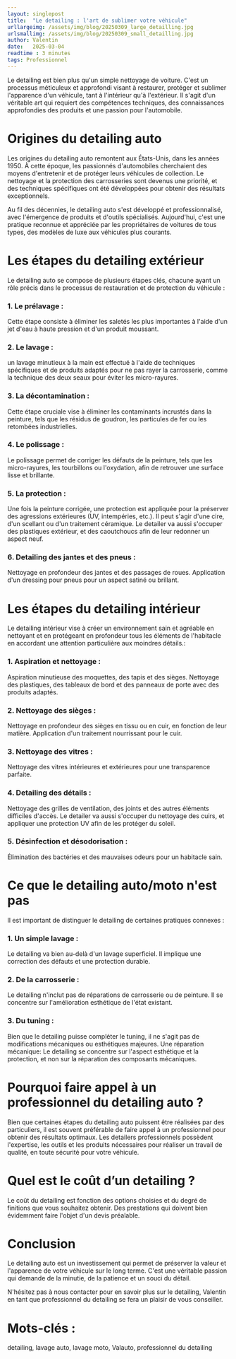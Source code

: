 ```yaml
---
layout: singlepost
title:  "Le detailing : l'art de sublimer votre véhicule"
urllargeimg: /assets/img/blog/20250309_large_detailling.jpg
urlsmallimg: /assets/img/blog/20250309_small_detailling.jpg
author: Valentin
date:   2025-03-04
readtime : 3 minutes
tags: Professionnel  
---
```

Le detailing est bien plus qu'un simple nettoyage de voiture. C'est un processus méticuleux et approfondi visant à restaurer, protéger et sublimer l'apparence d'un véhicule, tant à l'intérieur qu'à l'extérieur. Il s'agit d'un véritable art qui requiert des compétences techniques, des connaissances approfondies des produits et une passion pour l'automobile.

# Origines du detailing auto
Les origines du detailing auto remontent aux États-Unis, dans les années 1950. À cette époque, les passionnés d'automobiles cherchaient des moyens d'entretenir et de protéger leurs véhicules de collection. Le nettoyage et la protection des carrosseries sont devenus une priorité, et des techniques spécifiques ont été développées pour obtenir des résultats exceptionnels.

Au fil des décennies, le detailing auto s'est développé et professionnalisé, avec l'émergence de produits et d'outils spécialisés. Aujourd'hui, c'est une pratique reconnue et appréciée par les propriétaires de voitures de tous types, des modèles de luxe aux véhicules plus courants.

# Les étapes du detailing extérieur
Le detailing auto se compose de plusieurs étapes clés, chacune ayant un rôle précis dans le processus de restauration et de protection du véhicule :

### 1. Le prélavage :
Cette étape consiste à éliminer les saletés les plus importantes à l'aide d'un jet d'eau à haute pression et d'un produit moussant.

### 2. Le lavage : 
un lavage minutieux à la main est effectué à l'aide de techniques spécifiques et de produits adaptés pour ne pas rayer la carrosserie, comme la technique des deux seaux pour éviter les micro-rayures.

### 3. La décontamination :
Cette étape cruciale vise à éliminer les contaminants incrustés dans la peinture, tels que les résidus de goudron, les particules de fer ou les retombées industrielles.

### 4. Le polissage : 
Le polissage permet de corriger les défauts de la peinture, tels que les micro-rayures, les tourbillons ou l'oxydation, afin de retrouver une surface lisse et brillante.

### 5. La protection : 
Une fois la peinture corrigée, une protection est appliquée pour la préserver des agressions extérieures (UV, intempéries, etc.). Il peut s'agir d'une cire, d'un scellant ou d'un traitement céramique.
Le detailer va aussi s'occuper des plastiques extérieur, et des caoutchoucs afin de leur redonner un aspect neuf.

### 6. Detailing des jantes et des pneus :
Nettoyage en profondeur des jantes et des passages de roues.
Application d'un dressing pour pneus pour un aspect satiné ou brillant.

# Les étapes du detailing intérieur 
Le detailing intérieur vise à créer un environnement sain et agréable en nettoyant et en protégeant  en profondeur tous les éléments de l'habitacle en accordant une attention particulière aux moindres détails.:

### 1. Aspiration et nettoyage :
Aspiration minutieuse des moquettes, des tapis et des sièges.
Nettoyage des plastiques, des tableaux de bord et des panneaux de porte avec des produits adaptés.

### 2. Nettoyage des sièges :
Nettoyage en profondeur des sièges en tissu ou en cuir, en fonction de leur matière.
Application d'un traitement nourrissant pour le cuir.
### 3. Nettoyage des vitres :
Nettoyage des vitres intérieures et extérieures pour une transparence parfaite.

### 4. Detailing des détails :
Nettoyage des grilles de ventilation, des joints et des autres éléments difficiles d'accès.
Le detailer va aussi s'occuper du nettoyage des cuirs, et appliquer une protection UV afin de les protéger du soleil.

### 5. Désinfection et désodorisation :
Élimination des bactéries et des mauvaises odeurs pour un habitacle sain.

# Ce que le detailing auto/moto n'est pas
Il est important de distinguer le detailing de certaines pratiques connexes :

### 1. Un simple lavage : 
Le detailing va bien au-delà d'un lavage superficiel. Il implique une correction des défauts et une protection durable.

### 2. De la carrosserie : 
Le detailing n'inclut pas de réparations de carrosserie ou de peinture. Il se concentre sur l'amélioration esthétique de l'état existant.

### 3. Du tuning : 
Bien que le detailing puisse compléter le tuning, il ne s'agit pas de modifications mécaniques ou esthétiques majeures.
Une réparation mécanique: Le detailing se concentre sur l'aspect esthétique et la protection, et non sur la réparation des composants mécaniques.

# Pourquoi faire appel à un professionnel du detailing auto ?
Bien que certaines étapes du detailing auto puissent être réalisées par des particuliers, il est souvent préférable de faire appel à un professionnel pour obtenir des résultats optimaux. Les detailers professionnels possèdent l'expertise, les outils et les produits nécessaires pour réaliser un travail de qualité, en toute sécurité pour votre véhicule.

# Quel est le coût d’un detailing ?
Le coût du detailing est fonction des options choisies et du degré de finitions que vous souhaitez obtenir. Des prestations qui doivent bien évidemment faire l'objet d'un devis préalable.

# Conclusion
Le detailing auto est un investissement qui permet de préserver la valeur et l'apparence de votre véhicule sur le long terme. C'est une véritable passion qui demande de la minutie, de la patience et un souci du détail.

N'hésitez pas à nous contacter pour en savoir plus sur le detailing, Valentin en tant que professionnel du detailing se fera un plaisir de vous conseiller.

# Mots-clés : 
detailing, lavage auto, lavage moto, Valauto, professionnel du detailing